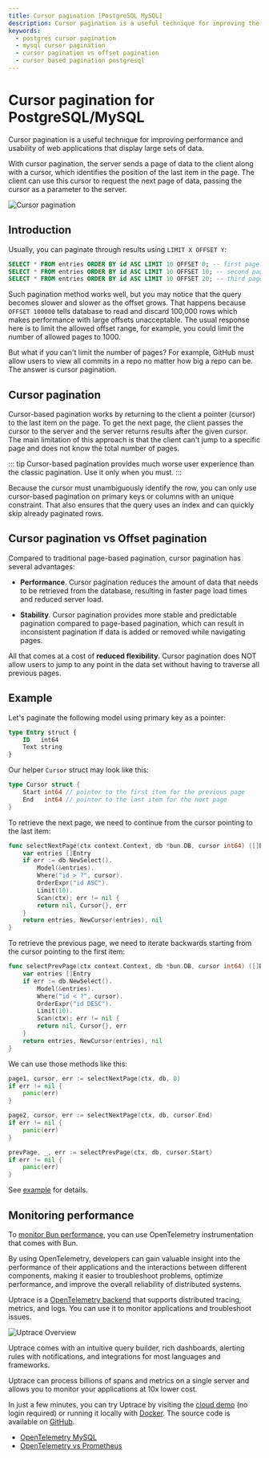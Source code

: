 ```yaml
---
title: Cursor pagination [PostgreSQL MySQL]
description: Cursor pagination is a useful technique for improving the performance and usability of web applications that display large sets of data.
keywords:
  - postgres cursor pagination
  - mysql cursor pagination
  - cursor pagination vs offset pagination
  - cursor based pagination postgresql
---
```


<UptraceCta />

# Cursor pagination for PostgreSQL/MySQL

Cursor pagination is a useful technique for improving performance and usability of web applications that display large sets of data.

With cursor pagination, the server sends a page of data to the client along with a cursor, which identifies the position of the last item in the page. The client can use this cursor to request the next page of data, passing the cursor as a parameter to the server.

![Cursor pagination](/cursor-pagination/cover.png)

## Introduction

Usually, you can paginate through results using `LIMIT X OFFSET Y`:

```sql
SELECT * FROM entries ORDER BY id ASC LIMIT 10 OFFSET 0; -- first page
SELECT * FROM entries ORDER BY id ASC LIMIT 10 OFFSET 10; -- second page
SELECT * FROM entries ORDER BY id ASC LIMIT 10 OFFSET 20; -- third page
```

Such pagination method works well, but you may notice that the query becomes slower and slower as the offset grows. That happens because `OFFSET 100000` tells database to read and discard 100,000 rows which makes performance with large offsets unacceptable. The usual response here is to limit the allowed offset range, for example, you could limit the number of allowed pages to 1000.

But what if you can't limit the number of pages? For example, GitHub must allow users to view all commits in a repo no matter how big a repo can be. The answer is cursor pagination.

## Cursor pagination

Cursor-based pagination works by returning to the client a pointer (cursor) to the last item on the page. To get the next page, the client passes the cursor to the server and the server returns results after the given cursor. The main limitation of this approach is that the client can't jump to a specific page and does not know the total number of pages.

<!-- prettier-ignore -->
::: tip
Cursor-based pagination provides much worse user experience than the classic pagination.
Use it only when you must.
:::

Because the cursor must unambiguously identify the row, you can only use cursor-based pagination on primary keys or columns with an unique constraint. That also ensures that the query uses an index and can quickly skip already paginated rows.

## Cursor pagination vs Offset pagination

Compared to traditional page-based pagination, cursor pagination has several advantages:

- **Performance**. Cursor pagination reduces the amount of data that needs to be retrieved from the database, resulting in faster page load times and reduced server load.

- **Stability**. Cursor pagination provides more stable and predictable pagination compared to page-based pagination, which can result in inconsistent pagination if data is added or removed while navigating pages.

All that comes at a cost of **reduced flexibility**. Cursor pagination does NOT allow users to jump to any point in the data set without having to traverse all previous pages.

## Example

Let's paginate the following model using primary key as a pointer:

```sql
type Entry struct {
	ID   int64
	Text string
}
```

Our helper `Cursor` struct may look like this:

```go
type Cursor struct {
	Start int64 // pointer to the first item for the previous page
	End   int64 // pointer to the last item for the next page
}
```

To retrieve the next page, we need to continue from the cursor pointing to the last item:

```go
func selectNextPage(ctx context.Context, db *bun.DB, cursor int64) ([]Entry, Cursor, error) {
	var entries []Entry
	if err := db.NewSelect().
		Model(&entries).
		Where("id > ?", cursor).
		OrderExpr("id ASC").
		Limit(10).
		Scan(ctx); err != nil {
		return nil, Cursor{}, err
	}
	return entries, NewCursor(entries), nil
}
```

To retrieve the previous page, we need to iterate backwards starting from the cursor pointing to the first item:

```go
func selectPrevPage(ctx context.Context, db *bun.DB, cursor int64) ([]Entry, Cursor, error) {
	var entries []Entry
	if err := db.NewSelect().
		Model(&entries).
		Where("id < ?", cursor).
		OrderExpr("id DESC").
		Limit(10).
		Scan(ctx); err != nil {
		return nil, Cursor{}, err
	}
	return entries, NewCursor(entries), nil
}
```

We can use those methods like this:

```go
page1, cursor, err := selectNextPage(ctx, db, 0)
if err != nil {
	panic(err)
}

page2, cursor, err := selectNextPage(ctx, db, cursor.End)
if err != nil {
	panic(err)
}

prevPage, _, err := selectPrevPage(ctx, db, cursor.Start)
if err != nil {
	panic(err)
}
```

See [example](https://github.com/uptrace/bun/tree/master/example/cursor-pagination) for details.

## Monitoring performance

To [monitor Bun performance](/guide/performance-monitoring.html), you can use OpenTelemetry instrumentation that comes with Bun.

By using OpenTelemetry, developers can gain valuable insight into the performance of their applications and the interactions between different components, making it easier to troubleshoot problems, optimize performance, and improve the overall reliability of distributed systems.

Uptrace is a [OpenTelemetry backend](https://uptrace.dev/blog/opentelemetry-backend) that supports distributed tracing, metrics, and logs. You can use it to monitor applications and troubleshoot issues.

![Uptrace Overview](/uptrace/home.png)

Uptrace comes with an intuitive query builder, rich dashboards, alerting rules with notifications, and integrations for most languages and frameworks.

Uptrace can process billions of spans and metrics on a single server and allows you to monitor your applications at 10x lower cost.

In just a few minutes, you can try Uptrace by visiting the [cloud demo](https://app.uptrace.dev/play) (no login required) or running it locally with [Docker](https://github.com/uptrace/uptrace/tree/master/example/docker). The source code is available on [GitHub](https://github.com/uptrace/uptrace).

- [OpenTelemetry MySQL](https://uptrace.dev/guides/opentelemetry-mysql)
- [OpenTelemetry vs Prometheus](https://uptrace.dev/comparisons/opentelemetry-vs-prometheus)
